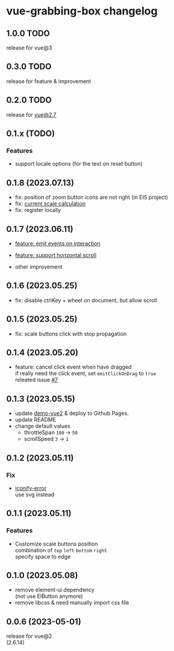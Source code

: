 # vue-grabbing-box changelog

## 1.0.0 TODO

release for vue@3

## 0.3.0 TODO

release for feature & improvement

## 0.2.0 TODO

release for vue@2.7

## 0.1.x (TODO)

### Features

- support locale options 
  (for the text on reset button)

## 0.1.8 (2023.07.13)

- fix: position of zoom button icons are not right (in EIS project)
- fix: [current scale calculation](https://github.com/CoderMonkie/vue-grabbing-box/issues/5)
- fix: register locally

## 0.1.7 (2023.06.11)

- [feature: emit events on interaction](https://github.com/CoderMonkie/vue-grabbing-box/issues/23)

- [feature: support horizontal scroll](https://github.com/CoderMonkie/vue-grabbing-box/issues/24)

- other improvement

## 0.1.6 (2023.05.25)

- fix: disable ctrlKey + wheel on document, but allow scroll

## 0.1.5 (2023.05.25)

- fix: scale buttons click with stop propagation

## 0.1.4 (2023.05.20)

- feature: cancel click event when have dragged  
  if really need the click event, set `emitClickOnDrag` to `true`  
  releated issue [#7](https://github.com/CoderMonkie/vue-grabbing-box/issues/7)

## 0.1.3 (2023.05.15)

- update [demo-vue2](https://codermonkie.github.io/vue-grabbing-box/demo-vue2/) & deploy to Github Pages.
- update README
- change default values
  - throttleSpan `100` -> `50`
  - scrollSpeed `3` -> `1`

## 0.1.2 (2023.05.11)

### Fix

- [iconify-error](https://github.com/CoderMonkie/vue-grabbing-box/issues/2)  
  use svg instead

## 0.1.1 (2023.05.11)

### Features

- Customize scale buttons position  
  combination of `top` `left` `bottom` `right`  
  specify space to edge

## 0.1.0 (2023.05.08)

- remove element-ui dependency  
  (not use ElButton anymore)
- remove libcss & need manually import css file

## 0.0.6 (2023-05-01)

release for vue@2  
(2.6.14)
